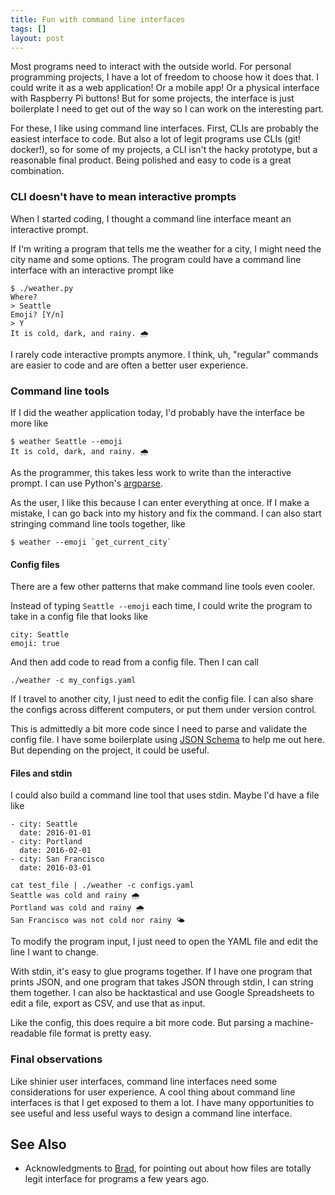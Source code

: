 ```yaml
---
title: Fun with command line interfaces
tags: []
layout: post
---
```


Most programs need to interact with the outside world. For personal
programming projects, I have a lot of freedom to choose how it does
that. I could write it as a web application! Or a mobile app! Or a
physical interface with Raspberry Pi buttons! But for some projects,
the interface is just boilerplate I need to get out of the way so I
can work on the interesting part.

For these, I like using command line interfaces. First, CLIs are
probably the easiest interface to code. But also a lot of legit
programs use CLIs (git! docker!), so for some of my projects, a CLI
isn't the hacky prototype, but a reasonable final product. Being
polished and easy to code is a great combination.

### CLI doesn't have to mean interactive prompts

When I started coding, I thought a command line interface meant an
interactive prompt.

If I'm writing a program that tells me the weather for a city, I might
need the city name and some options. The program could have a command
line interface with an interactive prompt like

    $ ./weather.py
    Where?
    > Seattle
    Emoji? [Y/n]
    > Y
    It is cold, dark, and rainy. 🌧

I rarely code interactive prompts anymore. I think, uh, "regular"
commands are easier to code and are often a better user experience.


### Command line tools

If I did the weather application today, I'd probably have the
interface be more like

    $ weather Seattle --emoji
    It is cold, dark, and rainy. 🌧

As the programmer, this takes less work to write than the interactive
prompt. I can use Python's
[argparse](https://docs.python.org/3/library/argparse.html).

As the user, I like this because I can enter everything at once. If I
make a mistake, I can go back into my history and fix the command.  I
can also start stringing command line tools together, like

    $ weather --emoji `get_current_city`



#### Config files

There are a few other patterns that make command line tools even
cooler.

Instead of typing `Seattle --emoji` each time, I could write the
program to take in a config file that looks like

    city: Seattle
    emoji: true
    
And then add code to read from a config file. Then I can call

    ./weather -c my_configs.yaml

If I travel to another city, I just need to edit the config file. I
can also share the configs across different computers, or put them
under version control.

This is admittedly a bit more code since I need to parse and validate
the config file. I have some boilerplate using
[JSON Schema](http://json-schema.org) to help me out here. But
depending on the project, it could be useful.

#### Files and stdin

I could also build a command line tool that uses stdin. Maybe I'd have
a file like

    - city: Seattle
      date: 2016-01-01
    - city: Portland
      date: 2016-02-01
    - city: San Francisco
      date: 2016-03-01
      
    cat test_file | ./weather -c configs.yaml
    Seattle was cold and rainy 🌧
    Portland was cold and rainy 🌧
    San Francisco was not cold nor rainy 🌤


To modify the program input, I just need to open the YAML file and
edit the line I want to change. 

With stdin, it's easy to glue programs together. If I have one program
that prints JSON, and one program that takes JSON through stdin, I can
string them together. I can also be hacktastical and use Google
Spreadsheets to edit a file, export as CSV, and use that as input.

Like the config, this does require a bit more code. But parsing a
machine-readable file format is pretty easy.

### Final observations

Like shinier user interfaces, command line interfaces need some
considerations for user experience. A cool thing about command line
interfaces is that I get exposed to them a lot. I have many
opportunities to see useful and less useful ways to design a command
line interface.


## See Also
 - Acknowledgments to [Brad](http://bradjensen.net), for pointing out
   about how files are totally legit interface for programs a few
   years ago.
